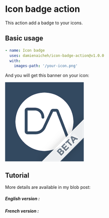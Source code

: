 # Icon badge action

This action add a badge to your icons.

## Basic usage

```yaml
- name: Icon badge
  uses: damienaicheh/icon-badge-action@v1.0.0
  with:
    images-path: '/your-icon.png'
```

And you will get this banner on your icon:

![Icon badge](docs/icon-demo.png)

## Tutorial

More details are available in my blob post:

##### English version :
[]()

##### French version :
[]()